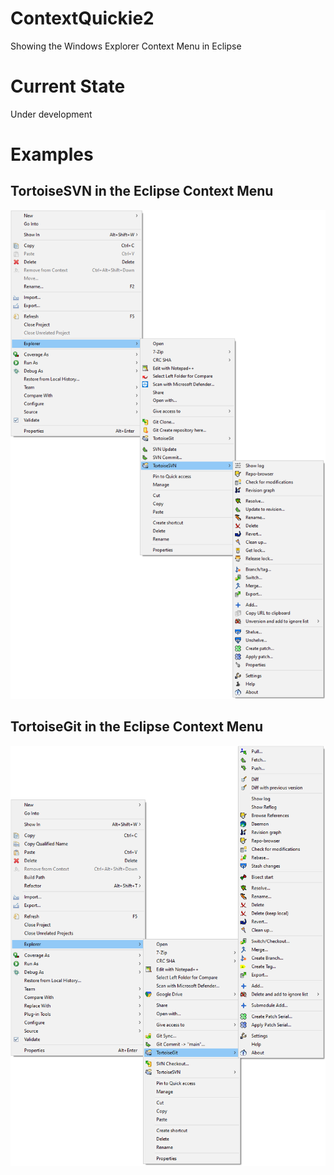 # ContextQuickie2
Showing the Windows Explorer Context Menu in Eclipse

# Current State
Under development

# Examples
## TortoiseSVN in the Eclipse Context Menu

![TortoiseSVN in the Eclipse Context Menu](https://github.com/ContextQuickie/ContextQuickie2/raw/main/Images/EclipseExample_TortoiseSVN.png)

## TortoiseGit in the Eclipse Context Menu

![TortoiseGit in the Eclipse Context Menu](https://github.com/ContextQuickie/ContextQuickie2/raw/main/Images/EclipseExample_TortoiseGit.png)
